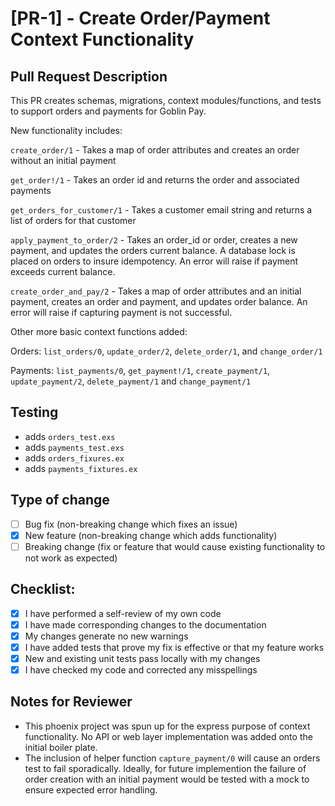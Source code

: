 # [PR-1] - Create Order/Payment Context Functionality

## Pull Request Description

This PR creates schemas, migrations, context modules/functions, and tests to support orders and payments for Goblin Pay. 

New functionality includes: 

`create_order/1` - Takes a map of order attributes and creates an order without an initial payment

`get_order!/1` - Takes an order id and returns the order and associated payments

`get_orders_for_customer/1` - Takes a customer email string and returns a list of orders for that customer

`apply_payment_to_order/2` - Takes an order_id or order, creates a new payment, and updates the orders current balance. A database lock is placed on orders to insure idempotency. An error will raise if payment exceeds current balance.

`create_order_and_pay/2` - Takes a map of order attributes and an initial payment, creates an order and payment, and updates order balance. An error will raise if capturing payment is not successful.

Other more basic context functions added: 

Orders:
`list_orders/0`, `update_order/2`, `delete_order/1`, and `change_order/1`

Payments:
`list_payments/0`, `get_payment!/1`, `create_payment/1`, `update_payment/2`, `delete_payment/1` and `change_payment/1`

## Testing
* adds `orders_test.exs`
* adds `payments_test.exs`
* adds `orders_fixures.ex`
* adds `payments_fixtures.ex`


## Type of change

- [ ] Bug fix (non-breaking change which fixes an issue)
- [X] New feature (non-breaking change which adds functionality)
- [ ] Breaking change (fix or feature that would cause existing functionality to not work as expected)

## Checklist:

- [x] I have performed a self-review of my own code
- [x] I have made corresponding changes to the documentation
- [x] My changes generate no new warnings
- [x] I have added tests that prove my fix is effective or that my feature works
- [x] New and existing unit tests pass locally with my changes
- [x] I have checked my code and corrected any misspellings

## Notes for Reviewer

* This phoenix project was spun up for the express purpose of context functionality. No API or web layer implementation was added onto the initial boiler plate.
* The inclusion of helper function `capture_payment/0` will cause an orders test to fail sporadically. Ideally, for future implemention the failure of order creation with an initial payment would be tested with a mock to ensure expected error handling.
